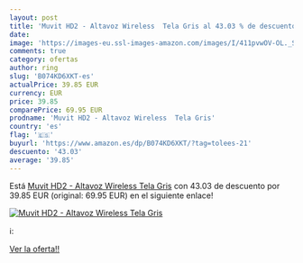 ```yaml
---
layout: post
title: 'Muvit HD2 - Altavoz Wireless  Tela Gris al 43.03 % de descuento'
date: 
image: 'https://images-eu.ssl-images-amazon.com/images/I/411pvwOV-OL._SL200_.jpg'
comments: true
category: ofertas
author: ring
slug: 'B074KD6XKT-es'
actualPrice: 39.85 EUR
currency: EUR
price: 39.85
comparePrice: 69.95 EUR
prodname: 'Muvit HD2 - Altavoz Wireless  Tela Gris'
country: 'es'
flag: '🇪🇸'
buyurl: 'https://www.amazon.es/dp/B074KD6XKT/?tag=tolees-21'
descuento: '43.03'
average: '39.85'
---
```


Está [Muvit HD2 - Altavoz Wireless  Tela Gris](https://www.amazon.es/dp/B074KD6XKT/?tag=tolees-21) con 43.03 de descuento por 39.85 EUR (original: 69.95 EUR) en el siguiente enlace!

[![Muvit HD2 - Altavoz Wireless  Tela Gris](https://images-eu.ssl-images-amazon.com/images/I/411pvwOV-OL._SL200_.jpg)](https://www.amazon.es/dp/B074KD6XKT/?tag=tolees-21)

ℹ️:


[Ver la oferta!!](https://www.amazon.es/dp/B074KD6XKT/?tag=tolees-21)
